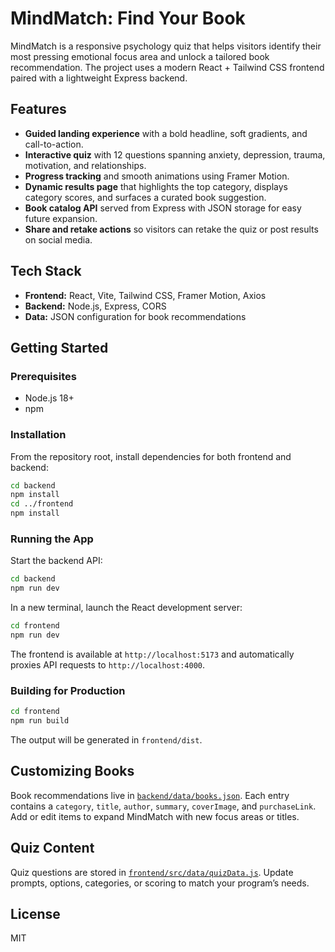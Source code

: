 # MindMatch: Find Your Book

MindMatch is a responsive psychology quiz that helps visitors identify their most pressing emotional focus area and unlock a tailored book recommendation. The project uses a modern React + Tailwind CSS frontend paired with a lightweight Express backend.

## Features

- **Guided landing experience** with a bold headline, soft gradients, and call-to-action.
- **Interactive quiz** with 12 questions spanning anxiety, depression, trauma, motivation, and relationships.
- **Progress tracking** and smooth animations using Framer Motion.
- **Dynamic results page** that highlights the top category, displays category scores, and surfaces a curated book suggestion.
- **Book catalog API** served from Express with JSON storage for easy future expansion.
- **Share and retake actions** so visitors can retake the quiz or post results on social media.

## Tech Stack

- **Frontend:** React, Vite, Tailwind CSS, Framer Motion, Axios
- **Backend:** Node.js, Express, CORS
- **Data:** JSON configuration for book recommendations

## Getting Started

### Prerequisites

- Node.js 18+
- npm

### Installation

From the repository root, install dependencies for both frontend and backend:

```bash
cd backend
npm install
cd ../frontend
npm install
```

### Running the App

Start the backend API:

```bash
cd backend
npm run dev
```

In a new terminal, launch the React development server:

```bash
cd frontend
npm run dev
```

The frontend is available at `http://localhost:5173` and automatically proxies API requests to `http://localhost:4000`.

### Building for Production

```bash
cd frontend
npm run build
```

The output will be generated in `frontend/dist`.

## Customizing Books

Book recommendations live in [`backend/data/books.json`](backend/data/books.json). Each entry contains a `category`, `title`, `author`, `summary`, `coverImage`, and `purchaseLink`. Add or edit items to expand MindMatch with new focus areas or titles.

## Quiz Content

Quiz questions are stored in [`frontend/src/data/quizData.js`](frontend/src/data/quizData.js). Update prompts, options, categories, or scoring to match your program’s needs.

## License

MIT
